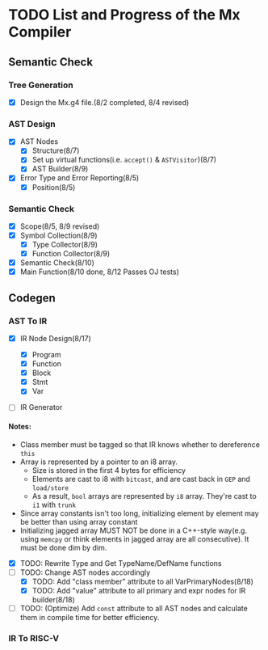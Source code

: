 # TODO List and Progress of the Mx Compiler
## Semantic Check
### Tree Generation
- [x] Design the Mx.g4 file.(8/2 completed, 8/4 revised)
### AST Design
- [x] AST Nodes
    - [x] Structure(8/7)
    - [x] Set up virtual functions(i.e. `accept()` & `ASTVisitor`)(8/7)
    - [x] AST Builder(8/9)
- [x] Error Type and Error Reporting(8/5)
  - [x] Position(8/5)
### Semantic Check
- [x] Scope(8/5, 8/9 revised)
- [x] Symbol Collection(8/9)
  - [x] Type Collector(8/9)
  - [x] Function Collector(8/9)
- [x] Semantic Check(8/10)
- [x] Main Function(8/10 done, 8/12 Passes OJ tests)

## Codegen
### AST To IR
- [x] IR Node Design(8/17)
  - [x] Program
  - [x] Function
  - [x] Block
  - [x] Stmt
  - [x] Var
- [ ] IR Generator
  

#### Notes:
  - Class member must be tagged so that IR knows whether to dereference `this`
  - Array is represented by a pointer to an i8 array.
    - Size is stored in the first 4 bytes for efficiency
    - Elements are cast to i8 with `bitcast`, and are cast back in `GEP` and `load/store`
    - As a result, `bool` arrays are represented by `i8` array. They're cast to `i1` with `trunk`
  - Since array constants isn't too long, initializing element by element may be better than using array constant
  - Initializing jagged array MUST NOT be done in a C++-style way(e.g. using `memcpy` or think elements in jagged array are all consecutive). It must be done dim by dim.
  - [x] TODO: Rewrite Type and Get TypeName/DefName functions
  - [ ] TODO: Change AST nodes accordingly
      - [x] TODO: Add "class member" attribute to all VarPrimaryNodes(8/18)
      - [x] TODO: Add "value" attribute to all primary and expr nodes for IR builder(8/18)
  - [ ] TODO: (Optimize) Add `const` attribute to all AST nodes and calculate them in compile time for better efficiency.

### IR To RISC-V